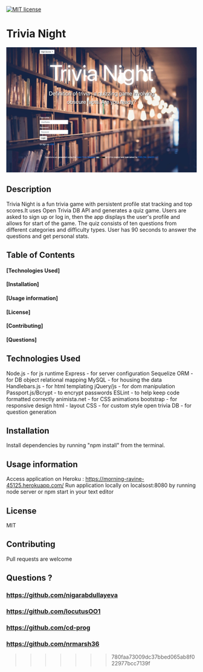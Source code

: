[![MIT license](https://img.shields.io/badge/License-MIT-blue.svg)](https://lbesson.mit-license.org/)

# Trivia Night

<img src="public/img/trivia-night.png">

## Description
Trivia Night is a fun trivia game with persistent profile stat tracking and top scores.It uses Open Trivia DB API and generates a quiz game. Users are asked to sign up or log in, then the app displays the user's profile and allows for start of the game. The quiz consists of ten questions from different categories and difficulty types. User has 90 seconds to answer the questions and get personal stats.



## Table of Contents

#### [Technologies Used]
#### [Installation]
#### [Usage information]
#### [License]
#### [Contributing]
#### [Questions]

## Technologies Used

Node.js - for js runtime
Express - for server configuration
Sequelize ORM - for DB object relational mapping
MySQL - for housing the data
Handlebars.js - for html templating
jQuery/js - for dom manipulation
Passport.js/Bcrypt - to encrypt passwords
ESLint - to help keep code formatted correctly
animista.net - for CSS animations
bootstrap - for responsive design
html - layout
CSS - for custom style
open trivia DB - for question generation

## Installation
Install dependencies by running "npm install" from the terminal. 

## Usage information
Access application on Heroku : https://morning-ravine-45125.herokuapp.com/
Run application locally on localsost:8080 by running node server or npm start in your text editor

## License
MIT

## Contributing
Pull requests are welcome

## Questions ?
### https://github.com/nigarabdullayeva
### https://github.com/locutusOO1
### https://github.com/cd-prog
### https://github.com/nrmarsh36
>>>>>>> 780faa73009dc37bbed065ab8f022977bcc7139f
